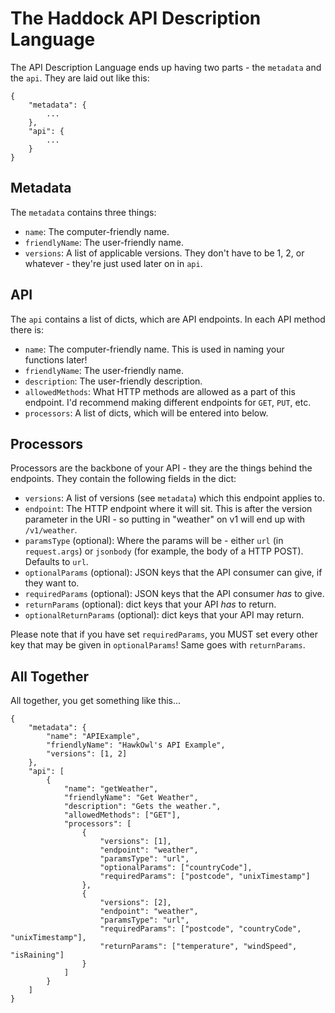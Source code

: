 The Haddock API Description Language
====================================

The API Description Language ends up having two parts - the `metadata` and the `api`. They are laid out like this:

~~~~{json}
{
	"metadata": {
		...
	},
	"api": {
		...
	}
}
~~~~

Metadata
--------

The `metadata` contains three things:

- `name`: The computer-friendly name.
- `friendlyName`: The user-friendly name.
- `versions`: A list of applicable versions. They don't have to be 1, 2, or whatever - they're just used later on in `api`.

API
---

The `api` contains a list of dicts, which are API endpoints. In each API method there is:

- `name`: The computer-friendly name. This is used in naming your functions later!
- `friendlyName`: The user-friendly name.
- `description`: The user-friendly description.
- `allowedMethods`: What HTTP methods are allowed as a part of this endpoint. I'd recommend making different endpoints for `GET`, `PUT`, etc.
- `processors`: A list of dicts, which will be entered into below.

Processors
----------

Processors are the backbone of your API - they are the things behind the endpoints. They contain the following fields in the dict:

- `versions`: A list of versions (see `metadata`) which this endpoint applies to.
- `endpoint`: The HTTP endpoint where it will sit. This is after the version parameter in the URI - so putting in "weather" on v1 will end up with `/v1/weather`.
- `paramsType` (optional): Where the params will be - either `url` (in `request.args`) or `jsonbody` (for example, the body of a HTTP POST). Defaults to `url`.
- `optionalParams` (optional): JSON keys that the API consumer can give, if they want to.
- `requiredParams` (optional): JSON keys that the API consumer *has* to give.
- `returnParams` (optional): dict keys that your API *has* to return.
- `optionalReturnParams` (optional): dict keys that your API may return.

Please note that if you have set `requiredParams`, you MUST set every other key that may be given in `optionalParams`! Same goes with `returnParams`.


All Together
------------

All together, you get something like this...

~~~~{json}
{
    "metadata": {
        "name": "APIExample",
        "friendlyName": "HawkOwl's API Example",
        "versions": [1, 2]
    },
    "api": [
        {
            "name": "getWeather",
            "friendlyName": "Get Weather",
            "description": "Gets the weather.",
            "allowedMethods": ["GET"],
            "processors": [
                {   
                    "versions": [1],
                    "endpoint": "weather",
                    "paramsType": "url",
                    "optionalParams": ["countryCode"],
                    "requiredParams": ["postcode", "unixTimestamp"]
                },
                {
                    "versions": [2],
                    "endpoint": "weather",
                    "paramsType": "url",
                    "requiredParams": ["postcode", "countryCode", "unixTimestamp"],
                    "returnParams": ["temperature", "windSpeed", "isRaining"]
                }
            ]
        }
    ]
}

~~~~